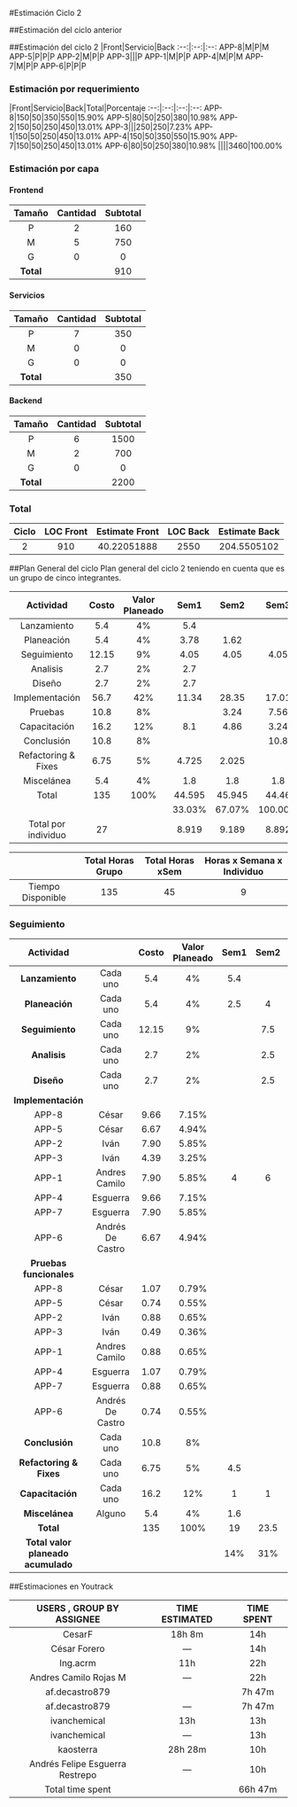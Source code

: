 #Estimación Ciclo 2

##Estimación del ciclo anterior

##Estimación del ciclo 2
|Front|Servicio|Back
:--:|:--:|:--:
APP-8|M|P|M
APP-5|P|P|P
APP-2|M|P|P
APP-3|||P
APP-1|M|P|P
APP-4|M|P|M
APP-7|M|P|P
APP-6|P|P|P

### Estimación por requerimiento
|Front|Servicio|Back|Total|Porcentaje
:--:|:--:|:--:|:--:
APP-8|150|50|350|550|15.90%
APP-5|80|50|250|380|10.98%
APP-2|150|50|250|450|13.01%
APP-3|||250|250|7.23%
APP-1|150|50|250|450|13.01%
APP-4|150|50|350|550|15.90%
APP-7|150|50|250|450|13.01%
APP-6|80|50|250|380|10.98%
||||3460|100.00%

### Estimación por capa
#### Frontend
Tamaño|Cantidad|Subtotal
:--:|:--:|:--:
P|2|160
M|5|750
G|0|0
**Total**||910
#### Servicios
Tamaño|Cantidad|Subtotal
:--:|:--:|:--:
P|7|350
M|0|0
G|0|0
**Total**||350

#### Backend
Tamaño|Cantidad|Subtotal
:--:|:--:|:--:
P|6|1500
M|2|700
G|0|0
**Total**||2200

### Total
Ciclo|LOC Front|Estimate Front|LOC Back|Estimate Back
:--:|:--:|:--:|:--:|:--:
2|910|40.22051888|2550|204.5505102

##Plan General del ciclo
Plan general del ciclo 2 teniendo en cuenta que es un grupo de cinco integrantes.

|Actividad| Costo| Valor Planeado| Sem1| Sem2| Sem3| Check|
|:--:|:--:|:--:|:--:|:--:|:--:|:--:|
|Lanzamiento |5.4 |4% |5.4 | | |5.4
|Planeación |5.4 |4% |3.78 |1.62 | |5.4
|Seguimiento |12.15 |9%| 4.05| 4.05| 4.05| 12.15
|Analisis| 2.7| 2%| 2.7 | | |2.7
|Diseño| 2.7| 2%| 2.7| | | 2.7
|Implementación| 56.7 |42% |11.34 |28.35 |17.01 |56.7
|Pruebas | 10.8 |8% | |3.24| 7.56| 10.8
|Capacitación| 16.2 |12% |8.1 |4.86 |3.24 |16.2
|Conclusión| 10.8| 8%| | | 10.8 |10.8
|Refactoring & Fixes| 6.75| 5%| 4.725| 2.025| | 6.75
|Miscelánea| 5.4| 4%| 1.8| 1.8| 1.8| 5.4
|Total| 135| 100% |44.595| 45.945| 44.46| 135
| ||  |33.03%| 67.07%| 100.00% 
|Total por individuo| 27| | 8.919| 9.189| 8.892 

| |Total Horas Grupo|Total Horas xSem|Horas x Semana x Individuo|
|:--:|:--:|:--:|:--:|
|Tiempo Disponible|135|45|9|

### Seguimiento

Actividad||Costo|Valor Planeado|Sem1|Sem2|Sem3|Check
:--:|:--:|:--:|:--:|:--:|:--:|:--:|:--:
**Lanzamiento**|Cada uno|5.4|4%|5.4|||5.4
**Planeación**|Cada uno|5.4|4%|2.5|4||6.5
**Seguimiento**|Cada uno|12.15|9%||7.5|0.5|8
**Analisis**|Cada uno|2.7|2%||2.5||2.5
**Diseño**|Cada uno|2.7|2%||2.5||2.5
**Implementación**|||||||
APP-8|César|9.66|7.15%|||8|8
APP-5|César|6.67|4.94%|||4|4
APP-2|Iván|7.90|5.85%|||9|9
APP-3|Iván|4.39|3.25%|||2|2
APP-1|Andres Camilo|7.90|5.85%|4|6||10
APP-4|Esguerra|9.66|7.15%|||5|5
APP-7|Esguerra|7.90|5.85%|||3|3
APP-6|Andrés De Castro|6.67|4.94%|||8|8
**Pruebas funcionales**|||||||0
APP-8|César|1.07|0.79%|||1|1
APP-5|César|0.74|0.55%|||1|1
APP-2|Iván|0.88|0.65%|||1|1
APP-3|Iván|0.49|0.36%|||1|1
APP-1|Andres Camilo|0.88|0.65%|||1|1
APP-4|Esguerra|1.07|0.79%|||1|1
APP-7|Esguerra|0.88|0.65%|||1|1
APP-6|Andrés De Castro|0.74|0.55%|||2|2
**Conclusión**|Cada uno|10.8|8%|||9|9
**Refactoring & Fixes**|Cada uno|6.75|5%|4.5||3.5|8
**Capacitación**|Cada uno|16.2|12%|1|1|1|3
**Miscelánea**|Alguno|5.4|4%|1.6||5|6.6
**Total**||135|100%|19|23.5|67|109.5
**Total valor planeado acumulado**||||14%|31%|81%|

##Estimaciones en Youtrack

USERS , GROUP BY ASSIGNEE|TIME ESTIMATED|TIME SPENT
:--:|:--:|:--:
CesarF|18h 8m|14h
César Forero|—|14h
Ing.acrm|11h|22h
Andres Camilo Rojas M|—|22h
af.decastro879||7h 47m
af.decastro879|—|7h 47m
ivanchemical|13h|13h
ivanchemical|—|13h
kaosterra|28h 28m|10h
Andrés Felipe Esguerra Restrepo|—|10h
Total time spent| |66h 47m